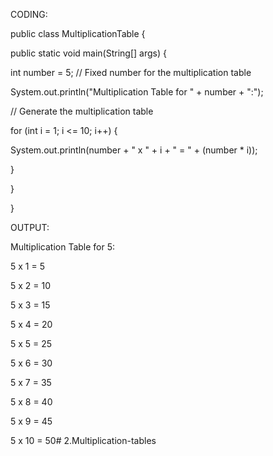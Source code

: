 CODING:

public class MultiplicationTable {

public static void main(String[] args) {

int number = 5; // Fixed number for the multiplication table

System.out.println("Multiplication Table for " + number + ":");

// Generate the multiplication table

for (int i = 1; i <= 10; i++) {

System.out.println(number + " x " + i + " = " + (number * i));

}

}

}

OUTPUT:

Multiplication Table for 5:

5 x 1 = 5

5 x 2 = 10

5 x 3 = 15

5 x 4 = 20

5 x 5 = 25

5 x 6 = 30

5 x 7 = 35

5 x 8 = 40

5 x 9 = 45

5 x 10 = 50# 2.Multiplication-tables
